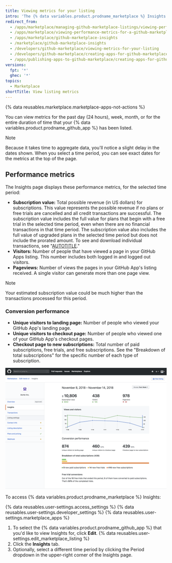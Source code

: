 ```yaml
---
title: Viewing metrics for your listing
intro: 'The {% data variables.product.prodname_marketplace %} Insights page displays metrics for your {% data variables.product.prodname_github_app %}. You can use the metrics to track your {% data variables.product.prodname_github_app %}''s performance and make more informed decisions about pricing, plans, free trials, and how to visualize the effects of marketing campaigns.'
redirect_from:
  - /apps/marketplace/managing-github-marketplace-listings/viewing-performance-metrics-for-a-github-marketplace-listing
  - /apps/marketplace/viewing-performance-metrics-for-a-github-marketplace-listing
  - /apps/marketplace/github-marketplace-insights
  - /marketplace/github-marketplace-insights
  - /developers/github-marketplace/viewing-metrics-for-your-listing
  - /developers/github-marketplace/creating-apps-for-github-marketplace/viewing-metrics-for-your-listing
  - /apps/publishing-apps-to-github-marketplace/creating-apps-for-github-marketplace/viewing-metrics-for-your-listing
versions:
  fpt: '*'
  ghec: '*'
topics:
  - Marketplace
shortTitle: View listing metrics
---
```


{% data reusables.marketplace.marketplace-apps-not-actions %}

You can view metrics for the past day (24 hours), week, month, or for the entire duration of time that your {% data variables.product.prodname_github_app %} has been listed.

> [!NOTE]
> Because it takes time to aggregate data, you'll notice a slight delay in the dates shown. When you select a time period, you can see exact dates for the metrics at the top of the page.

## Performance metrics

The Insights page displays these performance metrics, for the selected time period:

* **Subscription value:** Total possible revenue (in US dollars) for subscriptions. This value represents the possible revenue if no plans or free trials are cancelled and all credit transactions are successful. The subscription value includes the full value for plans that begin with a free trial in the selected time period, even when there are no financial transactions in that time period. The subscription value also includes the full value of upgraded plans in the selected time period but does not include the prorated amount. To see and download individual transactions, see "[AUTOTITLE](/apps/github-marketplace/creating-apps-for-github-marketplace/viewing-transactions-for-your-listing)."
* **Visitors:** Number of people that have viewed a page in your GitHub Apps listing. This number includes both logged in and logged out visitors.
* **Pageviews:** Number of views the pages in your GitHub App's listing received. A single visitor can generate more than one page view.

> [!NOTE]
> Your estimated subscription value could be much higher than the transactions processed for this period.

### Conversion performance

* **Unique visitors to landing page:** Number of people who viewed your GitHub App's landing page.
* **Unique visitors to checkout page:** Number of people who viewed one of your GitHub App's checkout pages.
* **Checkout page to new subscriptions:** Total number of paid subscriptions, free trials, and free subscriptions. See the "Breakdown of total subscriptions" for the specific number of each type of subscription.

![Screenshot of the {% data variables.product.prodname_marketplace %} Insights for a {% data variables.product.prodname_github_app %}.](/assets/images/marketplace/marketplace-insights.png)

To access {% data variables.product.prodname_marketplace %} Insights:

{% data reusables.user-settings.access_settings %}
{% data reusables.user-settings.developer_settings %}
{% data reusables.user-settings.marketplace_apps %}
1. To select the {% data variables.product.prodname_github_app %} that you'd like to view Insights for, click **Edit**.
{% data reusables.user-settings.edit_marketplace_listing %}
1. Click the **Insights** tab.
1. Optionally, select a different time period by clicking the Period dropdown in the upper-right corner of the Insights page.
